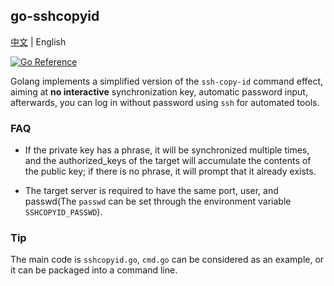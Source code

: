 ## go-sshcopyid

[中文](README-cn.md) | English

[![Go Reference](https://pkg.go.dev/badge/tcw.im/sshcopyid.svg)](https://pkg.go.dev/tcw.im/sshcopyid)

Golang implements a simplified version of the `ssh-copy-id` command effect,
aiming at **no interactive** synchronization key, automatic password input,
afterwards, you can log in without password using `ssh` for automated tools.

### FAQ

- If the private key has a phrase, it will be synchronized multiple times, and the authorized_keys of the target will accumulate the contents of the public key; if there is no phrase, it will prompt that it already exists.

- The target server is required to have the same port, user, and passwd(The `passwd` can be set through the environment variable `SSHCOPYID_PASSWD`).

### Tip

The main code is `sshcopyid.go`, `cmd.go` can be considered as an example, or it can be packaged into a command line.
